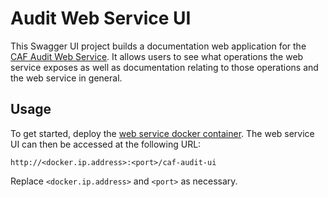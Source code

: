 # Audit Web Service UI

This Swagger UI project builds a documentation web application for the [CAF Audit Web Service](https://github.com/CAFAudit/audit-service/tree/develop/caf-audit-service). It allows users to see what operations the web service exposes as well as documentation relating to those operations and the web service in general.

## Usage

To get started, deploy the [web service docker container](https://github.com/CAFAudit/audit-service/tree/develop/caf-audit-management-service-container). The web service UI can then be accessed at the following URL:

	http://<docker.ip.address>:<port>/caf-audit-ui

Replace `<docker.ip.address>` and `<port>` as necessary.
